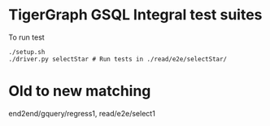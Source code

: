 # TigerGraph GSQL Integral test suites
To run test
```
./setup.sh
./driver.py selectStar # Run tests in ./read/e2e/selectStar/
```

# Old to new matching
end2end/gquery/regress1, read/e2e/select1